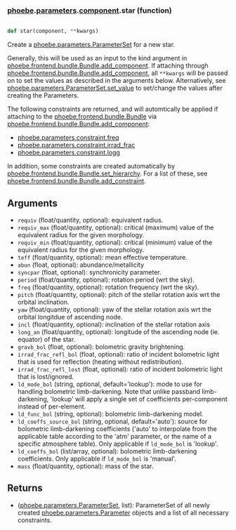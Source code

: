 ### [phoebe](phoebe.md).[parameters](phoebe.parameters.md).[component](phoebe.parameters.component.md).star (function)


```py

def star(component, **kwargs)

```



Create a [phoebe.parameters.ParameterSet](phoebe.parameters.ParameterSet.md) for a new star.

Generally, this will be used as an input to the kind argument in
[phoebe.frontend.bundle.Bundle.add_component](phoebe.frontend.bundle.Bundle.add_component.md).  If attaching through
[phoebe.frontend.bundle.Bundle.add_component](phoebe.frontend.bundle.Bundle.add_component.md), all `**kwargs` will be
passed on to set the values as described in the arguments below.  Alternatively,
see [phoebe.parameters.ParameterSet.set_value](phoebe.parameters.ParameterSet.set_value.md) to set/change the values
after creating the Parameters.

The following constraints are returned, and will automtically be applied
if attaching to the [phoebe.frontend.bundle.Bundle](phoebe.frontend.bundle.Bundle.md) via
[phoebe.frontend.bundle.Bundle.add_component](phoebe.frontend.bundle.Bundle.add_component.md):
* [phoebe.parameters.constraint.freq](phoebe.parameters.constraint.freq.md)
* [phoebe.parameters.constraint.irrad_frac](phoebe.parameters.constraint.irrad_frac.md)
* [phoebe.parameters.constraint.logg](phoebe.parameters.constraint.logg.md)

In addition, some constraints are created automatically by [phoebe.frontend.bundle.Bundle.set_hierarchy](phoebe.frontend.bundle.Bundle.set_hierarchy.md).
For a list of these, see [phoebe.frontend.bundle.Bundle.add_constraint](phoebe.frontend.bundle.Bundle.add_constraint.md).

Arguments
----------
* `requiv` (float/quantity, optional): equivalent radius.
* `requiv_max` (float/quantity, optional): critical (maximum) value of the
    equivalent radius for the given morphology.
* `requiv_min` (float/quantity, optional): critical (minimum) value of the
    equivalent radius for the given morphology.
* `teff` (float/quantity, optional): mean effective temperature.
* `abun` (float, optional): abundance/metallicity
* `syncpar` (float, optional): synchronicity parameter.
* `period` (float/quantity, optional): rotation period (wrt the sky).
* `freq` (float/quantity, optional): rotation frequency (wrt the sky).
* `pitch` (float/quantity, optional): pitch of the stellar rotation axis wrt
    the orbital inclination.
* `yaw` (float/quantity, optional): yaw of the stellar rotation axis wrt
    the orbital longitdue of ascending node.
* `incl` (float/quantity, optional): inclination of the stellar rotation axis
* `long_an` (float/quantity, optional): longitude of the ascending node (ie.
    equator) of the star.
* `gravb_bol` (float, optional): bolometric gravity brightening.
* `irrad_frac_refl_bol` (float, optional): ratio of incident
    bolometric light that is used for reflection (heating without
    redistribution).
* `irrad_frac_refl_lost` (float, optional): ratio of incident
    bolometric light that is lost/ignored.
* `ld_mode_bol` (string, optional, default='lookup'): mode to use for handling
    bolometric limb-darkening.  Note that unlike passband limb-darkening,
    'lookup' will apply a single set of coefficients per-component instead
    of per-element.
* `ld_func_bol` (string, optional): bolometric limb-darkening model.
* `ld_coeffs_source_bol` (string, optional, default='auto'): source for
    bolometric limb-darkening coefficients ('auto' to interpolate from the
    applicable table according to the 'atm' parameter, or the name of a
    specific atmosphere table).  Only applicable if `ld_mode_bol` is
    'lookup'.
* `ld_coeffs_bol` (list/array, optional): bolometric limb-darkening
    coefficients.  Only applicable if `ld_mode_bol` is 'manual'.
* `mass` (float/quantity, optional): mass of the star.

Returns
--------
* ([phoebe.parameters.ParameterSet](phoebe.parameters.ParameterSet.md), list): ParameterSet of all newly created
    [phoebe.parameters.Parameter](phoebe.parameters.Parameter.md) objects and a list of all necessary
    constraints.

